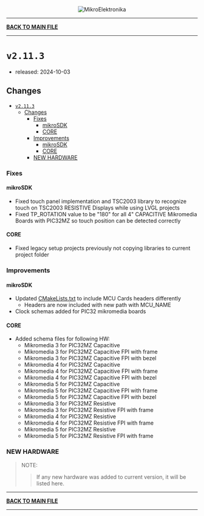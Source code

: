 <p align="center">
  <img src="http://www.mikroe.com/img/designs/beta/logo_small.png?raw=true" alt="MikroElektronika"/>
</p>

---

**[BACK TO MAIN FILE](../../changelog.md)**

---

# `v2.11.3`

+ released: 2024-10-03

## Changes

+ [`v2.11.3`](#v2113)
  + [Changes](#changes)
    + [Fixes](#fixes)
      + [mikroSDK](#mikrosdk)
      + [CORE](#core)
    + [Improvements](#improvements)
      + [mikroSDK](#mikrosdk-1)
      + [CORE](#core-1)
    + [NEW HARDWARE](#new-hardware)

### Fixes

#### mikroSDK

+ Fixed touch panel implementation and TSC2003 library to recognize touch on TSC2003 RESISTIVE Displays while using LVGL projects
+ Fixed TP_ROTATION value to be "180" for all 4" CAPACITIVE Mikromedia Boards with PIC32MZ so touch position can be detected correctly

#### CORE

+ Fixed legacy setup projects previously not copying libraries to current project folder

### Improvements

#### mikroSDK

+ Updated [CMakeLists.txt](../../bsp/board/CMakeLists.txt) to include MCU Cards headers differently
  + Headers are now included with new path with MCU_NAME
+ Clock schemas added for PIC32 mikromedia boards

#### CORE

+ Added schema files for following HW:
  + Mikromedia 3 for PIC32MZ Capacitive
  + Mikromedia 3 for PIC32MZ Capacitive FPI with frame
  + Mikromedia 3 for PIC32MZ Capacitive FPI with bezel
  + Mikromedia 4 for PIC32MZ Capacitive
  + Mikromedia 4 for PIC32MZ Capacitive FPI with frame
  + Mikromedia 4 for PIC32MZ Capacitive FPI with bezel
  + Mikromedia 5 for PIC32MZ Capacitive
  + Mikromedia 5 for PIC32MZ Capacitive FPI with frame
  + Mikromedia 5 for PIC32MZ Capacitive FPI with bezel
  + Mikromedia 3 for PIC32MZ Resistive
  + Mikromedia 3 for PIC32MZ Resistive FPI with frame
  + Mikromedia 4 for PIC32MZ Resistive
  + Mikromedia 4 for PIC32MZ Resistive FPI with frame
  + Mikromedia 5 for PIC32MZ Resistive
  + Mikromedia 5 for PIC32MZ Resistive FPI with frame

### NEW HARDWARE

> NOTE:
>> If any new hardware was added to current version, it will be listed here.

---

**[BACK TO MAIN FILE](../../changelog.md)**

---

